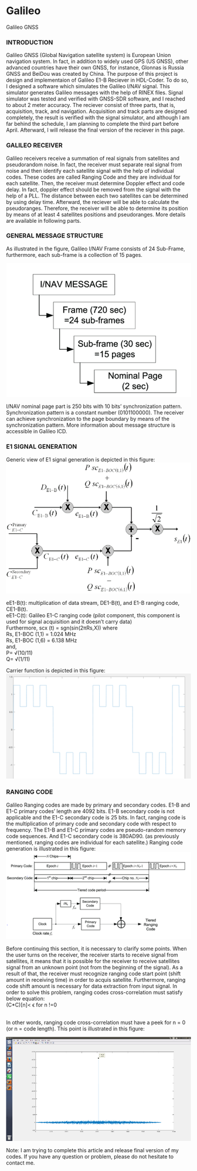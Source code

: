 # Galileo
Galileo GNSS
### INTRODUCTION
Galileo GNSS (Global Navigation satellite system) is European Union navigation system.
In fact, in addition to widely used GPS (US GNSS),
other advanced countries have their own GNSS, for instance, Glonnas is Russia GNSS and BeiDou was created by China.
The purpose of this project is design and implementaion of Galileo E1-B Reciever in HDL-Coder. To do so, I designed a software which simulates
the Galileo I/NAV signal. This simulator generates Galileo messages with the help of RINEX files. Signal simulator was tested and verified with 
GNSS-SDR software, and I reached to about 2 meter accuracy. The reciever consist of three parts, that is, acquisition, track, and navigation. 
Acquisition and track parts are designed completely, the result is verified with the signal simulator, and although I am far behind the schedule,
I am planning to complete the third part
before April. Afterward, I will release the final version of the reciever in this page. 

### GALILEO RECEIVER 
Galileo receivers receive a summation of real signals from satellites and pseudorandom noise. In fact, the receiver must separate real signal from noise and then identify each satellite signal with the help of individual codes. These codes are called Ranging Code and they are individual for each satellite. Then, the receiver must determine Doppler effect and code delay. In fact, doppler effect should be removed from the signal with the help of a PLL. The distance between each two satellites can be determined by using delay time. Afterward, the reciever will be able to calculate the pseudoranges. Therefore, the receiver will be able to determine its position by means of at least 4 satellites positions and pseudoranges. More details are available in following parts. 

### 	GENERAL MESSAGE STRUCTURE
As illustrated in the figure, Galileo I/NAV Frame consists of 24 Sub-Frame, furthermore, each sub-frame is a collection of 15 pages.

![alt text](Message_Stucture.png)

I/NAV nominal page part is 250 bits with 10 bits’ synchronization pattern. Synchronization pattern is a constant number (0101100000). The receiver can achieve synchronization to the page boundary by means of the synchronization pattern. More information about message structure is accessible in Galileo ICD.

### 	E1 SIGNAL GENERATION
Generic view of E1 signal generation is depicted in this figure:  
![alt text](SigGen.png)

eE1-B(t): multiplication of data stream, DE1-B(t), and E1-B ranging code, CE1-B(t).
<br />
eE1-C(t): Galileo E1-C ranging code (pilot component, this component is used for signal acquisition and it doesn’t carry data)
<br />
Furthermore, scx (t) = sgn(sin(2πRs,X)) where
<br />
Rs, E1-BOC (1,1) = 1.024 MHz 
<br />
Rs, E1-BOC (1,6) = 6.138 MHz
  <br />
and, 
<br />
P= √(10/11)
  <br />
Q= √(1/11)
  <br />
  
Carrier function is depicted in this figure:
![alt text](Codes.png)

### RANGING CODE
Galileo Ranging codes are made by primary and secondary codes. E1-B and E1-C primary codes’ length are 4092 bits. E1-B secondary code is not applicable and the E1-C secondary code is 25 bits. In fact, ranging code is the multiplication of primary code and secondary code with respect to frequency. The E1-B and E1-C primary codes are pseudo-random memory code sequences.  And E1-C secondary code is 380AD90. (as previously mentioned, ranging codes are individual for each satellite.)
Ranging code generation is illustrated in this figure:
![alt text](RangingCode.png)

Before continuing this section, it is necessary to clarify some points. When the user turns on the receiver, the receiver starts to receive signal from satellites, it means that it is possible for the receiver to receive satellites signal from an unknown point (not from the beginning of the signal). As a result of that, the receiver must recognize ranging code start point (shift amount in receiving time) in order to acquis satellite. Furthermore, ranging code shift amount is necessary for data extraction from input signal. In order to solve this problem, ranging codes cross-correlation must satisfy below equation:
<br />
(C\*C)[n]< ϵ for n !=0 <br />

<br />
In other words, ranging code cross-correlation must have a peek for n = 0 (or n = code length). This point is illustrated in this figure:

![alt text](RangingCode_CC.png)

Note: I am trying to complete this article and release final version of my codes. If you have any question or problem, please do not hesitate to contact me.

